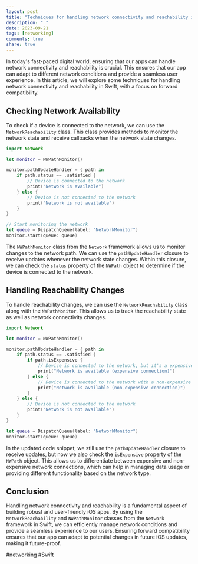 ```yaml
---
layout: post
title: "Techniques for handling network connectivity and reachability in Swift for forward compatibility"
description: " "
date: 2023-09-21
tags: [networking]
comments: true
share: true
---
```


In today's fast-paced digital world, ensuring that our apps can handle network connectivity and reachability is crucial. This ensures that our app can adapt to different network conditions and provide a seamless user experience. In this article, we will explore some techniques for handling network connectivity and reachability in Swift, with a focus on forward compatibility.

## Checking Network Availability
To check if a device is connected to the network, we can use the `NetworkReachability` class. This class provides methods to monitor the network state and receive callbacks when the network state changes.

```swift
import Network

let monitor = NWPathMonitor()

monitor.pathUpdateHandler = { path in
    if path.status == .satisfied {
        // Device is connected to the network
        print("Network is available")
    } else {
        // Device is not connected to the network
        print("Network is not available")
    }
}

// Start monitoring the network
let queue = DispatchQueue(label: "NetworkMonitor")
monitor.start(queue: queue)
```

The `NWPathMonitor` class from the `Network` framework allows us to monitor changes to the network path. We can use the `pathUpdateHandler` closure to receive updates whenever the network state changes. Within this closure, we can check the `status` property of the `NWPath` object to determine if the device is connected to the network.

## Handling Reachability Changes
To handle reachability changes, we can use the `NetworkReachability` class along with the `NWPathMonitor`. This allows us to track the reachability state as well as network connectivity changes.

```swift
import Network

let monitor = NWPathMonitor()

monitor.pathUpdateHandler = { path in
    if path.status == .satisfied {
        if path.isExpensive {
            // Device is connected to the network, but it's a expensive connection (e.g. cellular)
            print("Network is available (expensive connection)")
        } else {
            // Device is connected to the network with a non-expensive connection (e.g. Wi-Fi)
            print("Network is available (non-expensive connection)")
        }
    } else {
        // Device is not connected to the network
        print("Network is not available")
    }
}

let queue = DispatchQueue(label: "NetworkMonitor")
monitor.start(queue: queue)
```

In the updated code snippet, we still use the `pathUpdateHandler` closure to receive updates, but now we also check the `isExpensive` property of the `NWPath` object. This allows us to differentiate between expensive and non-expensive network connections, which can help in managing data usage or providing different functionality based on the network type.

## Conclusion
Handling network connectivity and reachability is a fundamental aspect of building robust and user-friendly iOS apps. By using the `NetworkReachability` and `NWPathMonitor` classes from the `Network` framework in Swift, we can efficiently manage network conditions and provide a seamless experience to our users. Ensuring forward compatibility ensures that our app can adapt to potential changes in future iOS updates, making it future-proof.

#networking #Swift